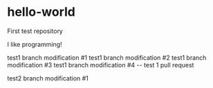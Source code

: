 # hello-world
First test repository

I like programming!

test1 branch modification #1
test1 branch modification #2
test1 branch modification #3
test1 branch modification #4
-- test 1 pull request

test2 branch modification #1
